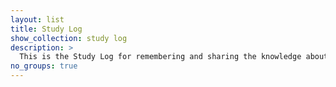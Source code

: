 ```yaml
---
layout: list
title: Study Log
show_collection: study log
description: >
  This is the Study Log for remembering and sharing the knowledge about Robotics, Machine / Deep / Reingforcement Learning.
no_groups: true
---
```

